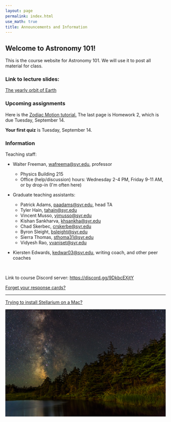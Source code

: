 ```yaml
---
layout: page 
permalink: index.html
use_math: true 
title: Announcements and Information
---
```


## Welcome to Astronomy 101!

This is the course website for Astronomy 101. We will use it to post all material for class. 

### Link to lecture slides:

<a href="slides/lecture4/lecture4.pdf">The yearly orbit of Earth</a>

### Upcoming assignments

Here is the <a href="tutorials/zodiac-motion/zodiac-motion.pdf">Zodiac Motion tutorial.</a> The last page is Homework 2, which is due 
Tuesday, September 14.

**Your first quiz** is Tuesday, September 14.

### Information

Teaching staff:

* Walter Freeman, <wafreema@syr.edu>, professor
  * Physics Building 215
  * Office (help/discussion) hours: Wednesday 2-4 PM, Friday 9-11 AM, or by drop-in (I'm often here)

* Graduate teaching assistants:
    * Patrick Adams, <paadams@syr.edu>, head TA
    * Tyler Hain, <tahain@syr.edu>
    * Vincent Musso, <vjmusso@syr.edu>
    * Kishan Sankharva, <khsankha@syr.edu>
    * Chad Skerbec, <crskerbe@syr.edu>
    * Byron Sleight, <bsleight@syr.edu>
    * Sierra Thomas, <sthoma31@syr.edu>
    * Vidyesh Rao, <vvaniset@syr.edu>
    
* Kiersten Edwards, <kedwar03@syr.edu>, writing coach, and other peer coaches 

<br>

Link to course Discord server: <https://discord.gg/9DkbcEXjtY>


<a href="cards.html">Forget your response cards?</a>

---

<a href="stellarium-mac.html">Trying to install Stellarium on a Mac?</a>

<center> <img src="darkened-milky-way.jpg">
<br>
